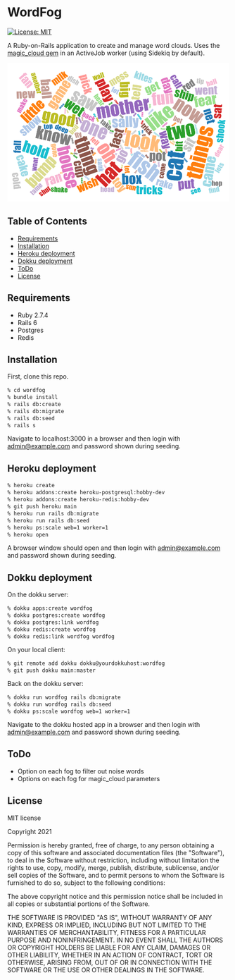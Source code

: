 # WordFog

[![License: MIT](https://img.shields.io/badge/License-MIT-yellow.svg)](https://opensource.org/licenses/MIT)

A Ruby-on-Rails application to create and manage word clouds.  Uses the [magic_cloud gem](https://github.com/zverok/magic_cloud) in an ActiveJob worker (using Sidekiq by default).

![Alt text](public/magic_cloud_sample.png "Cat in the hat")

## Table of Contents

* [Requirements](/#requirements)
* [Installation](/#installation)
* [Heroku deployment](#herokudeployment)
* [Dokku deployment](#dokkudeployment)
* [ToDo](#todo)
* [License](#license)

## Requirements

* Ruby 2.7.4
* Rails 6
* Postgres
* Redis

## Installation

First, clone this repo.

```shell
% cd wordfog
% bundle install
% rails db:create
% rails db:migrate
% rails db:seed
% rails s
```

Navigate to localhost:3000 in a browser and then login with admin@example.com and password shown during seeding.

## Heroku deployment

```shell
% heroku create
% heroku addons:create heroku-postgresql:hobby-dev
% heroku addons:create heroku-redis:hobby-dev
% git push heroku main
% heroku run rails db:migrate
% heroku run rails db:seed
% heroku ps:scale web=1 worker=1
% heroku open
```

A browser window should open and then login with admin@example.com and password shown during seeding.

## Dokku deployment

On the dokku server:

```shell
% dokku apps:create wordfog
% dokku postgres:create wordfog
% dokku postgres:link wordfog
% dokku redis:create wordfog
% dokku redis:link wordfog wordfog
```

On your local client:

```shell
% git remote add dokku dokku@yourdokkuhost:wordfog
% git push dokku main:master
```

Back on the dokku server:

```shell
% dokku run wordfog rails db:migrate
% dokku run wordfog rails db:seed
% dokku ps:scale wordfog web=1 worker=1
```

Navigate to the dokku hosted app in a browser and then login with admin@example.com and password shown during seeding.

## ToDo

* Option on each fog to filter out noise words
* Options on each fog for magic_cloud parameters

## License

MIT license

Copyright 2021

Permission is hereby granted, free of charge, to any person obtaining a copy of this software and associated documentation files (the "Software"), to deal in the Software without restriction, including without limitation the rights to use, copy, modify, merge, publish, distribute, sublicense, and/or sell copies of the Software, and to permit persons to whom the Software is furnished to do so, subject to the following conditions:

The above copyright notice and this permission notice shall be included in all copies or substantial portions of the Software.

THE SOFTWARE IS PROVIDED "AS IS", WITHOUT WARRANTY OF ANY KIND, EXPRESS OR IMPLIED, INCLUDING BUT NOT LIMITED TO THE WARRANTIES OF MERCHANTABILITY, FITNESS FOR A PARTICULAR PURPOSE AND NONINFRINGEMENT. IN NO EVENT SHALL THE AUTHORS OR COPYRIGHT HOLDERS BE LIABLE FOR ANY CLAIM, DAMAGES OR OTHER LIABILITY, WHETHER IN AN ACTION OF CONTRACT, TORT OR OTHERWISE, ARISING FROM, OUT OF OR IN CONNECTION WITH THE SOFTWARE OR THE USE OR OTHER DEALINGS IN THE SOFTWARE.
